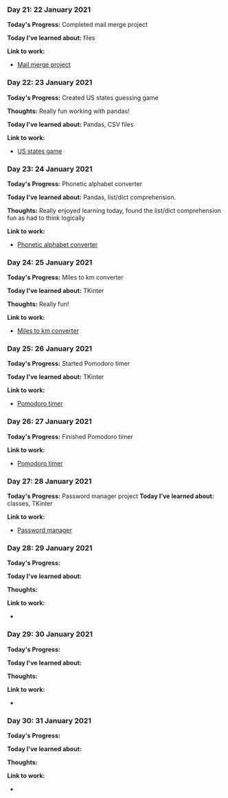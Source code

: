 ### Day 21: 22 January 2021
**Today's Progress:**  Completed mail merge project

**Today I've learned about:**  files

**Link to work:**

* [Mail merge project](https://github.com/bethpritchard/100DaysOfCodeBootcamp/tree/master/Day24)

### Day 22: 23 January 2021
**Today's Progress:**  Created US states guessing game

**Thoughts:** Really fun working with pandas!

**Today I've learned about:** Pandas, CSV files

**Link to work:**

* [US states game](https://github.com/bethpritchard/100DaysOfCodeBootcamp/tree/master/Day25/US_States_Game)

### Day 23:  24 January 2021
**Today's Progress:**  Phonetic alphabet converter 

**Today I've learned about:** Pandas, list/dict comprehension.

**Thoughts:** Really enjoyed learning today, found the list/dict comprehension fun as had to think logically

**Link to work:** 

* [Phonetic alphabet converter](https://github.com/bethpritchard/100DaysOfCodeBootcamp/blob/master/Day26/NATO_alphabet/NATO_alph_main.py)

### Day 24: 25 January 2021
**Today's Progress:**  Miles to km converter

**Today I've learned about:** TKinter

**Thoughts:** Really fun!

**Link to work:**

* [Miles to km converter](https://github.com/bethpritchard/100DaysOfCodeBootcamp/blob/master/Day27/distance_converter.py)

### Day 25: 26 January 2021
**Today's Progress:**  Started Pomodoro timer

**Today I've learned about:** TKinter

**Link to work:**

* [Pomodoro timer](https://github.com/bethpritchard/100DaysOfCodeBootcamp/blob/master/Day28/pomodoro.py)

### Day 26: 27 January 2021
**Today's Progress:**  Finished Pomodoro timer

**Link to work:**

* [Pomodoro timer]()

### Day 27: 28 January 2021
**Today's Progress:**  Password manager project
**Today I've learned about:** classes, TKinter

**Link to work:**

* [Password manager](https://github.com/bethpritchard/100DaysOfCodeBootcamp/blob/master/Day29/password_manager.py)

### Day 28: 29 January 2021
**Today's Progress:**  

**Today I've learned about:**

**Thoughts:** 

**Link to work:**

* []()

### Day 29: 30 January 2021
**Today's Progress:**  

**Today I've learned about:**

**Thoughts:** 

**Link to work:**

* []()

### Day 30: 31 January 2021
**Today's Progress:**  

**Today I've learned about:**

**Thoughts:** 

**Link to work:**

* []()




















<!--

### Day 21:  January 2021
**Today's Progress:**  

**Today I've learned about:**

**Thoughts:** 

**Link to work:**

* []()

### Day 22:  January 2021
**Today's Progress:**  

**Thoughts:** 

**Today I've learned about:**

**Link to work:**

* []()

### Day 23:  January 2021
**Today's Progress:**  

**Today I've learned about:**

**Thoughts:** 

**Link to work:**

* []()

### Day 24:  January 2021
**Today's Progress:**  

**Today I've learned about:**

**Thoughts:** 

**Link to work:**
* []()

### Day 25:  January 2021
**Today's Progress:**  

**Today I've learned about:**

**Thoughts:** 

**Link to work:**

* []()

### Day 26:  January, 2021
**Today's Progress:**  

**Today I've learned about:**

**Thoughts:** 

**Link to work:**

* []()

### Day 27:  January, 2021
**Today's Progress:**  
**Today I've learned about:**

**Thoughts:** 

**Link to work:**
* []()

### Day 28:  January, 2021
**Today's Progress:**  

**Today I've learned about:**

**Thoughts:** 

**Link to work:**

* []()

### Day 29:  January, 2021
**Today's Progress:**  

**Today I've learned about:**

**Thoughts:** 

**Link to work:**

* []()

### Day 30:  January, 2021
**Today's progress:**  

**Today I've learned about:**

**Thoughts:** 

**Link to work:**
* []()






-->
